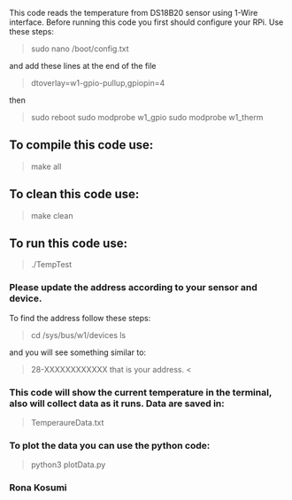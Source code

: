 This code reads the temperature from DS18B20 sensor using 1-Wire interface.
Before running this code you first should configure your RPi. Use these steps:

> sudo nano /boot/config.txt

and add these lines at the end of the file
> dtoverlay=w1-gpio-pullup,gpiopin=4

then 
> sudo reboot
> sudo modprobe w1_gpio
> sudo modprobe w1_therm

## To compile this code use:
> make all

## To clean this code use:
> make clean


## To run this code use:
> ./TempTest


### Please update the address according to your sensor and device.
To find the address follow these steps:

> cd /sys/bus/w1/devices
> ls

and you will see something similar to: 
> 28-XXXXXXXXXXXX 
that is your address.
 < 
### This code will show the current temperature in the terminal, also will collect data as it runs. Data are saved in:
> TemperaureData.txt

### To plot the data you can use the python code:
> python3 plotData.py

### Rona Kosumi

